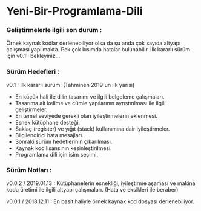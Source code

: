 # Yeni-Bir-Programlama-Dili

### Geliştirmelerle ilgili son durum :

Örnek kaynak kodlar derlenebiliyor olsa da şu anda çok sayıda altyapı çalışması yapılmakta. Pek çok kısımda hatalar bulunabilir. İlk kararlı sürüm için v0.1'i bekleyiniz...

### Sürüm Hedefleri :

v0.1 : İlk kararlı sürüm. (Tahminen 2019'un ilk yarısı)
- En küçük hali ile dilin tasarımı ve ilgili belgeleme çalışmaları.
- Tasarıma ait kelime ve cümle yapılarının ayrıştırılması ile ilgili geliştirmeler.
- En temel seviyede gerekli olan iyileştirmelerin eklenmesi.
- Esnek kütüphane desteği.
- Saklaç (register) ve yığıt (stack) kullanımına dair iyileştirmeler.
- Bilgilendirici hata mesajları.
- Sonraki sürüm hedeflerinin çıkarılması.
- Kaynak kod lisansının kesinleştirilmesi.
- Programlama dili için isim seçimi.

### Sürüm Notları :

v0.0.2 / 2019.01.13 : Kütüphanelerin esnekliği, iyileştirme aşaması ve makina kodu üretimi ile ilgili altyapı çalışmaları. (Hata ve eksikleri ile beraber)

v0.0.1 / 2018.12.11 : En basit haliyle örnek kaynak kod dosyası derlenebiliyor.

